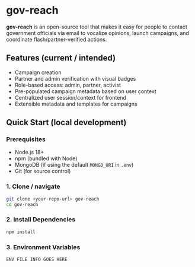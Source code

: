 # gov-reach

**gov-reach** is an open-source tool that makes it easy for people to contact government officials via email to vocalize opinions, launch campaigns, and coordinate flash/partner-verified actions.

## Features (current / intended)

- Campaign creation
- Partner and admin verification with visual badges
- Role-based access: admin, partner, activist
- Pre-populated campaign metadata based on user context
- Centralized user session/context for frontend
- Extensible metadata and templates for campaigns

## Quick Start (local development)

### Prerequisites

- Node.js 18+
- npm (bundled with Node)
- MongoDB (if using the default `MONGO_URI` in `.env`)
- Git (for source control)

### 1. Clone / navigate

```bash
git clone <your-repo-url> gov-reach
cd gov-reach
```

### 2. Install Dependencies

```bash
npm install
```

### 3. Environment Variables

```env
ENV FILE INFO GOES HERE
```
